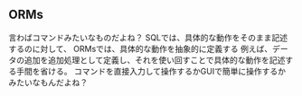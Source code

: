 ## ORMs

言わばコマンドみたいなものだよね？
SQLでは、具体的な動作をそのまま記述するのに対して、
ORMsでは、具体的な動作を抽象的に定義する
例えば、データの追加を追加処理として定義し、それを使い回すことで具体的な動作を記述する手間を省ける。
コマンドを直接入力して操作するかGUIで簡単に操作するかみたいなもんだよね？
